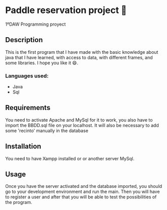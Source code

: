 # Paddle reservation project 🥎
1ºDAW Programming proyect 


## Description
This is the first program that I have made with the basic knowledge about java that I have learned, with access to data, with different frames, and some libraries.
I hope you like it 😄.

### Languages used:
* Java
* Sql


## Requirements

You need to activate Apache and MySql for it to work, you also have to import the BBDD.sql file on your localhost.
It will also be necessary to add some 'recinto' manually in the database

## Installation
You need to have Xampp installed or or another server MySql.

## Usage

Once you have the server activated and the database imported, you should go to your development environment and run the main. Then you will have to register a user and after that you will be able to test the possibilities of the program.

